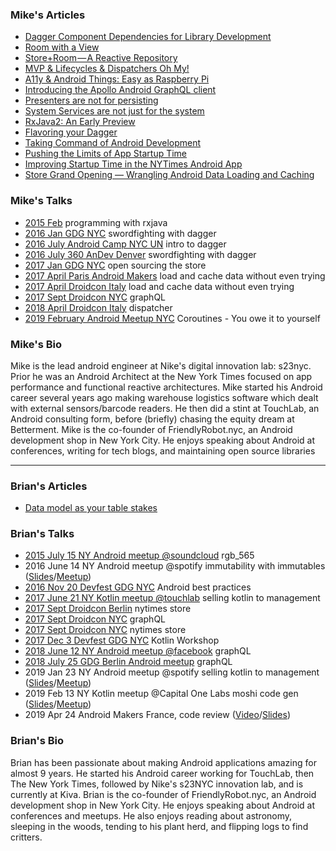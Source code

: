 ### Mike's Articles

* [Dagger Component Dependencies for Library Development](https://medium.com/@theMikhail/dagger-component-dependencies-for-library-development-e2df7ce68233)
* [Room with a View](https://medium.com/s23nyc-tech/room-with-a-view-8cc759b312cb)
* [Store+Room — A Reactive Repository](https://medium.com/s23nyc-tech/storeroom-a8d6391bccb7)
* [MVP & Lifecycles & Dispatchers Oh My!](https://medium.com/s23nyc-tech/mvp-lifecycles-dispatchers-oh-my-19eda37a1a52)
* [A11y & Android Things: Easy as Raspberry Pi](https://medium.com/@theMikhail/a11y-android-things-easy-as-raspberry-pi-b943812a3098)
* [Introducing the Apollo Android GraphQL client](https://blog.apollographql.com/launching-apollo-graphql-on-android-40ee0b5789bd)
* [Presenters are not for persisting](https://hackernoon.com/presenters-are-not-for-persisting-f537a2cc7962)
* [System Services are not just for the system](https://medium.com/@theMikhail/system-services-are-not-just-for-the-system-ce33aab4594a)
* [RxJava2: An Early Preview](https://medium.com/@theMikhail/rxjava2-an-early-preview-5b05de46b07)
* [Flavoring your Dagger](https://medium.com/@theMikhail/flavoring-your-dagger-14ab8bcef9f8)
* [Taking Command of Android Development](https://medium.com/@theMikhail/take-command-of-android-development-9411af8cf571)
* [Pushing the Limits of App Startup Time](http://blog.nimbledroid.com/2016/04/20/pushing-limits-of-app-startup-time.html)
* [Improving Startup Time in the NYTimes Android App](https://open.blogs.nytimes.com/2016/02/11/improving-startup-time-in-the-nytimes-android-app/)
* [Store Grand Opening — Wrangling Android Data Loading and Caching](https://open.blogs.nytimes.com/2017/01/13/store-grand-opening-wrangling-android-data-loading-and-caching/)



### Mike's Talks

* [2015 Feb](https://www.slideshare.net/nakhimovich/intro-to-functional-programming-with-rxjava) programming with rxjava
* [2016 Jan GDG NYC](https://www.slideshare.net/nakhimovich/sword-fighting-with-dagger-gdgnyc-jan-2016) swordfighting with dagger
* [2016 July Android Camp NYC UN](https://www.youtube.com/watch?v=X1JzdMbVu94) intro to dagger
* [2016 July 360 AnDev Denver](https://www.youtube.com/watch?v=_neAwAv9JzY) swordfighting with dagger
* [2017 Jan GDG NYC](https://www.slideshare.net/nakhimovich/open-sourcing-the-store) open sourcing the store
* [2017 April Paris Android Makers](https://www.youtube.com/watch?v=G1MebI2k9aA) load and cache data without even trying
* [2017 April Droidcon Italy](https://www.youtube.com/watch?v=TvsOsgd0--c) load and cache data without even trying
* [2017 Sept Droidcon NYC](https://www.youtube.com/watch?v=ugUFKB1LsNE) graphQL
* [2018 April Droidcon Italy](https://www.youtube.com/watch?v=kmw5dXo3QcQ) dispatcher
* [2019 February Android Meetup NYC](https://www.meetup.com/nyandroiddevelopers/events/258500206/) Coroutines -  You owe it to yourself


### Mike's Bio

Mike is the lead android engineer at Nike's digital innovation lab: s23nyc. Prior he was an Android Architect at the New York Times focused on app performance and functional reactive architectures. Mike started his Android career several years ago making warehouse logistics software which dealt with external sensors/barcode readers. He then did a stint at TouchLab, an Android consulting form, before (briefly) chasing the equity dream at Betterment. Mike is the co-founder of FriendlyRobot.nyc, an Android development shop in New York City. He enjoys speaking about Android at conferences, writing for tech blogs, and maintaining open source libraries

-------------------------------------------------------------------------------------------------------------------

### Brian's Articles

* [Data model as your table stakes](https://medium.com/s23nyc-tech/data-model-as-your-table-stakes-6937c95e7039)

### Brian's Talks

* [2015 July 15 NY Android meetup @soundcloud](https://www.meetup.com/nyandroiddevelopers/events/223745971/) rgb_565 
* 2016 June 14 NY Android meetup @spotify immutability with immutables ([Slides](https://speakerdeck.com/brianplummer/immutability-with-immutables)/[Meetup](https://www.meetup.com/nyandroiddevelopers/events/230899062/comments/466570096/))
* [2016 Nov 20 Devfest GDG NYC](https://www.meetup.com/gdgnyc/events/235192312/) Android best practices 
* [2017 June 21 NY Kotlin meetup @touchlab](https://www.meetup.com/New-York-Kotlin-Meetup/events/240613564/) selling kotlin to management
* [2017 Sept Droidcon Berlin](https://www.youtube.com/watch?v=BGtRhqmZ1SE) nytimes store 
* [2017 Sept Droidcon NYC](https://www.youtube.com/watch?v=ugUFKB1LsNE) graphQL
* [2017 Sept Droidcon NYC](https://www.youtube.com/watch?v=HVFJiD9lqvc) nytimes store
* [2017 Dec 3 Devfest GDG NYC](https://devfestnyc.com/schedule/day2) Kotlin Workshop
* [2018 June 12 NY Android meetup @facebook](https://www.meetup.com/nyandroiddevelopers/events/251240757/) graphQL
* [2018 July 25 GDG Berlin Android meetup](https://www.meetup.com/GDG-Berlin-Android/events/fvvctlyxkbhc/) graphQL
* 2019 Jan 23 NY Android meetup @spotify selling kotlin to management ([Slides](https://speakerdeck.com/brianplummer/selling-kotlin-to-management)/[Meetup](https://www.meetup.com/nyandroiddevelopers/events/257755480/))
* 2019 Feb 13 NY Kotlin meetup @Capital One Labs moshi code gen ([Slides](https://speakerdeck.com/brianplummer/moshis-kotlin-codegen)/[Meetup](https://www.meetup.com/New-York-Kotlin-Meetup/events/258684498/)) 
* 2019 Apr 24 Android Makers France, code review ([Video](https://www.youtube.com/watch?v=iQEZQ4AYGIg)/[Slides](https://speakerdeck.com/brianplummer/getting-the-most-out-of-code-review))

### Brian's Bio

Brian has been passionate about making Android applications amazing for almost 9 years. He started his Android career working for TouchLab, then The New York Times, followed by Nike's s23NYC innovation lab, and is currently at Kiva. Brian is the co-founder of FriendlyRobot.nyc, an Android development shop in New York City. He enjoys speaking about Android at conferences and meetups. He also enjoys reading about astronomy, sleeping in the woods, tending to his plant herd, and flipping logs to find critters.
